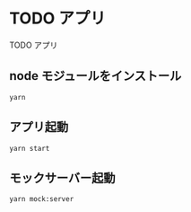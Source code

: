 # TODO アプリ
TODO アプリ

## node モジュールをインストール
`yarn`

## アプリ起動
`yarn start`

## モックサーバー起動
`yarn mock:server`
